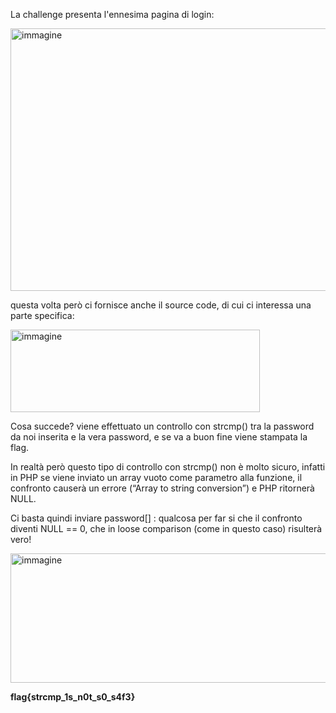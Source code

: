 La challenge presenta l'ennesima pagina di login:

<img width="593" height="420" alt="immagine" src="https://github.com/user-attachments/assets/43033e13-1da3-49dd-8d91-954d8cab543f" />

questa volta però ci fornisce anche il source code, di cui ci interessa una parte specifica:

<img width="399" height="132" alt="immagine" src="https://github.com/user-attachments/assets/5bff71ec-b43e-4e9f-844d-b495f4275b5b" />

Cosa succede? viene effettuato un controllo con strcmp() tra la password da noi inserita e la vera password, e se va a buon fine viene stampata la flag.

In realtà però questo tipo di controllo con strcmp() non è molto sicuro, infatti in PHP se viene inviato un array vuoto come parametro alla funzione, il confronto causerà un errore (“Array to string conversion”) e PHP ritornerà NULL.

Ci basta quindi inviare password[] : qualcosa per far si che il confronto diventi NULL == 0, che in loose comparison (come in questo caso) risulterà vero!

<img width="546" height="207" alt="immagine" src="https://github.com/user-attachments/assets/9450fe35-58fb-4c8f-9b59-ba60f80c9269" />

**flag{strcmp_1s_n0t_s0_s4f3}**

